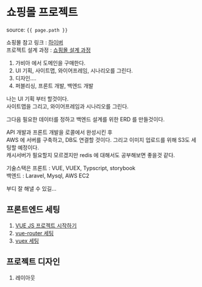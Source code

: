 # 쇼핑몰 프로젝트

source: `{{ page.path }}`


쇼핑몰 참고 링크 : <a href="https://www.hiver.co.kr/">하이버</a>   
프로젝트 설계 과정 : <a href="https://brunch.co.kr/@zwang/68"> 쇼핑몰 설계 과정</a>   

1. 가비아 에서 도메인을 구매한다.   
2. UI 기획, 사이트맵, 와이어프레임, 시나리오를 그린다.   
3. 디자인....   
4. 퍼블리싱, 프론트 개발, 백엔드 개발   
   
나는 UI 기획 부터 할것이다.   
사이트맵을 그리고, 와이어프레임과 시나리오를 그린다.   

그다음 필요한 데이터를 정하고 백엔드 설계를 위한 ERD 를 만들것이다.   
   
API 개발과 프론트 개발을 로콜에서 완성시킨 후   
AWS 에 서버를 구축하고, DB도 연결할 것이다. 그리고 이미지 업로드를 위해 S3도 세팅할 예정이다.   
캐시서버가 필요할지 모르겠지만 redis 에 대해서도 공부해보면 좋을것 같다.
   
      
         
기술스택은
프론트 : VUE, VUEX, Typscript, storybook   
백엔드 : Laravel, Mysql, AWS EC2   

부디 잘 해낼 수 있길...

## 프론트엔드 세팅
1. <a href="./start-vue-project.html">VUE JS 프로젝트 시작하기</a>   
2. <a href="./start-vue-project.html#vue-router-세팅">vue-router 세팅</a>   
3. <a href="./start-vue-project.html#vuex-세팅">vuex 세팅</a>   
   
      
## 프로젝트 디자인 
1. 레이아웃